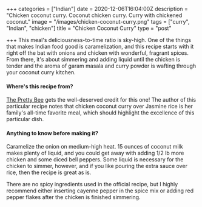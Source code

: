 +++
categories = ["Indian"]
date = 2020-12-06T16:04:00Z
description = "Chicken coconut curry. Coconut chicken curry. Curry with chickened coconut."
image = "/images/chicken-coconut-curry.png"
tags = ["curry", "Indian", "chicken"]
title = "Chicken Coconut Curry"
type = "post"

+++
This meal's deliciousness-to-time ratio is sky-high. One of the things that makes Indian food good is caramelization, and this recipe starts with it right off the bat with onions and chicken with wonderful, fragrant spices. From there, it's about simmering and adding liquid until the chicken is tender and the aroma of garam masala and curry powder is wafting through your coconut curry kitchen.

#### Where's this recipe from?

[The Pretty Bee](https://theprettybee.com/easy-dairy-free-chicken-coconut-curry/ "The Pretty Bee") gets the well-deserved credit for this one! The author of this particular recipe notes that chicken coconut curry over Jasmine rice is her family's all-time favorite meal, which should highlight the excellence of this particular dish.

#### Anything to know before making it?

Caramelize the onion on medium-high heat. 15 ounces of coconut milk makes plenty of liquid, and you could get away with adding 1/2 lb more chicken and some diced bell peppers. Some liquid is necessary for the chicken to simmer, however, and if you like pouring the extra sauce over rice, then the recipe is great as is.

There are no spicy ingredients used in the official recipe, but I highly recommend either inserting cayenne pepper in the spice mix or adding red pepper flakes after the chicken is finished simmering.